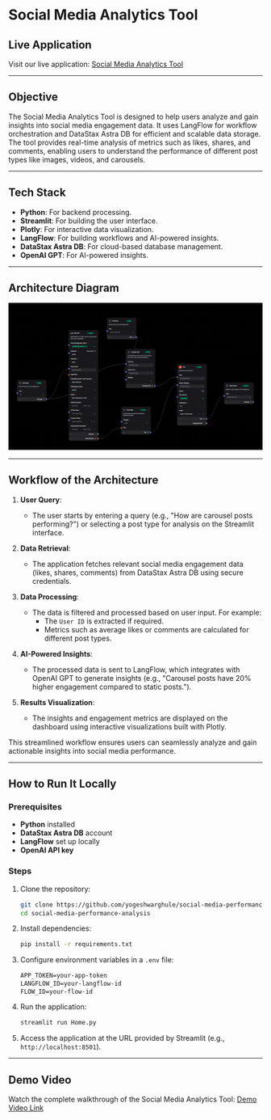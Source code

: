 # Social Media Analytics Tool

## Live Application
Visit our live application: [Social Media Analytics Tool](https://analytics.genops.in/)

---

## Objective
The Social Media Analytics Tool is designed to help users analyze and gain insights into social media engagement data. It uses LangFlow for workflow orchestration and DataStax Astra DB for efficient and scalable data storage. The tool provides real-time analysis of metrics such as likes, shares, and comments, enabling users to understand the performance of different post types like images, videos, and carousels.

---

## Tech Stack
- **Python**: For backend processing.
- **Streamlit**: For building the user interface.
- **Plotly**: For interactive data visualization.
- **LangFlow**: For building workflows and AI-powered insights.
- **DataStax Astra DB**: For cloud-based database management.
- **OpenAI GPT**: For AI-powered insights.

---

## Architecture Diagram
![Architecture Diagram](images/architecture-diagram.png.png)

---

## Workflow of the Architecture
1. **User Query**:
   - The user starts by entering a query (e.g., "How are carousel posts performing?") or selecting a post type for analysis on the Streamlit interface.

2. **Data Retrieval**:
   - The application fetches relevant social media engagement data (likes, shares, comments) from DataStax Astra DB using secure credentials.

3. **Data Processing**:
   - The data is filtered and processed based on user input. For example:
     - The `User ID` is extracted if required.
     - Metrics such as average likes or comments are calculated for different post types.

4. **AI-Powered Insights**:
   - The processed data is sent to LangFlow, which integrates with OpenAI GPT to generate insights (e.g., "Carousel posts have 20% higher engagement compared to static posts.").

5. **Results Visualization**:
   - The insights and engagement metrics are displayed on the dashboard using interactive visualizations built with Plotly.

This streamlined workflow ensures users can seamlessly analyze and gain actionable insights into social media performance.

---

## How to Run It Locally

### Prerequisites
- **Python** installed
- **DataStax Astra DB** account
- **LangFlow** set up locally
- **OpenAI API key**

### Steps
1. Clone the repository:
   ```bash
   git clone https://github.com/yogeshwarghule/social-media-performance-analysis.git
   cd social-media-performance-analysis
   ```

2. Install dependencies:
   ```bash
   pip install -r requirements.txt
   ```

3. Configure environment variables in a `.env` file:
   ```
   APP_TOKEN=your-app-token
   LANGFLOW_ID=your-langflow-id
   FLOW_ID=your-flow-id
   ```

4. Run the application:
   ```bash
   streamlit run Home.py
   ```

5. Access the application at the URL provided by Streamlit (e.g., `http://localhost:8501`).

---

## Demo Video
Watch the complete walkthrough of the Social Media Analytics Tool:
[Demo Video Link](#)
